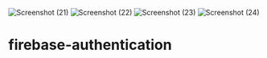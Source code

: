 ![Screenshot (21)](https://user-images.githubusercontent.com/86555816/123551676-739f1500-d790-11eb-9b26-6d78769d6f2c.png)
![Screenshot (22)](https://user-images.githubusercontent.com/86555816/123551678-76016f00-d790-11eb-9135-e09267decd27.png)
![Screenshot (23)](https://user-images.githubusercontent.com/86555816/123551682-769a0580-d790-11eb-8238-810c746ed8e3.png)
![Screenshot (24)](https://user-images.githubusercontent.com/86555816/123551686-77329c00-d790-11eb-8659-fb05b3456d2a.png)
# firebase-authentication
